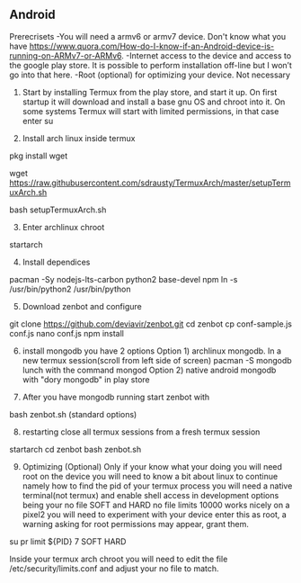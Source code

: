 ## Android

Prerecrisets
-You will need a armv6 or armv7 device. Don't know what you have https://www.quora.com/How-do-I-know-if-an-Android-device-is-running-on-ARMv7-or-ARMv6. 
-Internet access to the device and access to the google play store. It is possible to perform installation off-line but I won’t go into that here.
-Root (optional) for optimizing your device. Not necessary

1) Start by installing Termux from the play store, and start it up. On first startup it will download and install a base gnu OS and chroot into it. On some systems Termux will start with limited permissions, in that case enter su 

2) Install arch linux inside termux 

pkg install wget

wget https://raw.githubusercontent.com/sdrausty/TermuxArch/master/setupTermuxArch.sh

bash setupTermuxArch.sh

3) Enter archlinux chroot

startarch

4) Install dependices
 
 pacman -Sy nodejs-lts-carbon python2 base-devel npm
 ln -s /usr/bin/python2 /usr/bin/python

5) Download zenbot and configure

git clone https://github.com/deviavir/zenbot.git
cd zenbot
cp conf-sample.js conf.js
nano conf.js
npm install

6) install mongodb
you have 2 options 
 Option 1) archlinux mongodb. In a new termux session(scroll from left side of screen)
 pacman -S mongodb 
 lunch with the command
 mongod 
 Option 2) native android mongodb with "dory mongodb" in play store

7) After you have mongodb running start zenbot with

 bash zenbot.sh (standard options)


8) restarting
close all termux sessions
from a fresh termux session

 startarch
 cd zenbot
 bash zenbot.sh


9) Optimizing (Optional) Only if your know what your doing
you will need root on the device
you will need to know a bit about linux to continue namely how to find the pid of your termux process
you will need a native terminal(not termux) and enable shell access in development options
being your no file SOFT and HARD no file limits 10000 works nicely on a pixel2 you will need to experiment with your device
enter this as root, a warning asking for root permissions may appear, grant them.

su
pr limit ${PID} 7 SOFT HARD 

 Inside your termux arch chroot you will need to edit the file /etc/security/limits.conf and adjust your no file to match.
